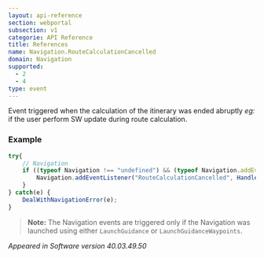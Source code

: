 ```yaml
---
layout: api-reference
section: webportal
subsection: v1
categorie: API Reference
title: References
name: Navigation.RouteCalculationCancelled
domain: Navigation
supported:
  - 2
  - 4
type: event
---
```

Event triggered when the calculation of the itinerary was ended abruptly *eg:* if the user perform SW update during route calculation.

### Example

```javascript
try{	
	// Navigation
	if ((typeof Navigation !== "undefined") && (typeof Navigation.addEventListener !== "undefined")) {
		Navigation.addEventListener("RouteCalculationCancelled", HandleRouteCancelation());
	}
} catch(e) {
	DealWithNavigationError(e);
}
```

>**Note:** The Navigation events are triggered only if the Navigation was launched using either `LaunchGuidance` or `LaunchGuidanceWaypoints`.

*Appeared in Software version 40.03.49.50*